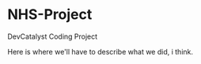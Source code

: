 # NHS-Project
DevCatalyst Coding Project


Here is where we'll have to describe what we did, i think.
